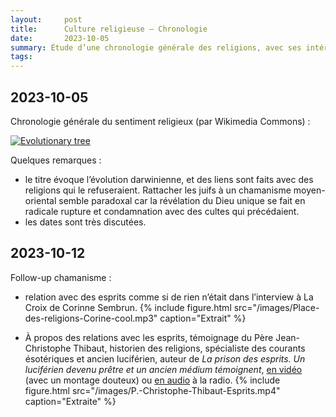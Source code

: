 ```yaml
---
layout:     post
title:      Culture religieuse — Chronologie
date:       2023-10-05
summary: Étude d’une chronologie générale des religions, avec ses intérêts et ses défauts.
tags: 
---
```


## 2023-10-05

Chronologie générale du sentiment religieux (par Wikimedia Commons) :

[![Evolutionary tree](https://1.bp.blogspot.com/-a-rxXh1dIjA/VDQZaOwLmwI/AAAAAAAAR3g/sQLk-HtXc9Y/s1600/the-evolutionary-tree-of-religion.jpg)](https://1.bp.blogspot.com/-a-rxXh1dIjA/VDQZaOwLmwI/AAAAAAAAR3g/sQLk-HtXc9Y/s1600/the-evolutionary-tree-of-religion.jpg)

Quelques remarques :
- le titre évoque l’évolution darwinienne, et des liens sont faits avec des religions qui le refuseraient. Rattacher les juifs à un chamanisme moyen-oriental semble paradoxal car la révélation du Dieu unique se fait en radicale rupture et condamnation avec des cultes qui précédaient.
- les dates sont très discutées.

## 2023-10-12

Follow-up chamanisme : 
- relation avec des esprits comme si de rien n’était dans l’interview à La Croix de Corinne Sembrun.
{% include figure.html src="/images/Place-des-religions-Corine-cool.mp3" caption="Extrait" %}

- À propos des relations avec les esprits, témoignage du Père Jean-Christophe Thibaut, historien des religions, spécialiste des courants ésotériques et ancien luciférien, auteur de *‌La prison des esprits. Un luciférien devenu prêtre et un ancien médium témoignent*, [en vidéo](https://www.youtube.com/watch?app=desktop&v=2wcK5t9Zbho) (avec un montage douteux) ou [en audio](https://www.rcf.fr/articles/vie-spirituelle/jeanchristophe-thibaut-rencontre-avec-un-luciferien-devenu-pretre) à la radio. 
{% include figure.html src="/images/P.-Christophe-Thibaut-Esprits.mp4" caption="Extraite" %}



